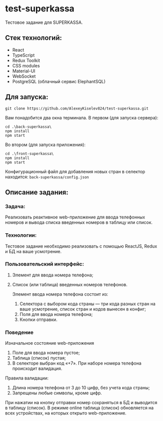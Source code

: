 # test-superkassa
Тестовое задание для SUPERKASSA.

## Стек технологий:
* React
* TypeScript
* Redux Toolkit
* CSS modules
* Material-UI
* WebSocket
* PostgreSQL (облачный сервис ElephantSQL)

## Для запуска:
```
git clone https://github.com/AlexeyKiselev824/test-superkassa.git
```
Вам понадобится два окна терминала. В первом (для запуска сервера):
```
cd .\back-superkassa\
npm install
npm start
```
Во втором (для запуска приложения):
```
cd .\front-superkassa\
npm install
npm start
```
Конфигурационный файл для добавления новых стран в селектор находится:
`back-superkassa/config.json`

## Описание задания:
### Задача:
Реализовать реактивное web-приложение для ввода телефонных номеров и вывода списка введенных номеров в таблицу или список.

### Технологии:
Тестовое задание необходимо реализовать с помощью ReactJS, Redux и БД на ваше усмотрение.

### Пользовательский интерфейс:
1. Элемент для ввода номера телефона;
2. Список (или таблица) введенных номеров телефонов.

    Элемент ввода номера телефона состоит из:
    1. Селектора с выбором кода страны — три кода разных стран на ваше усмотрение, список стран и кодов вынесен в конфиг;
    2. Поля для ввода номера телефона;
    3. Кнопки отправки.

### Поведение
Изначальное состояние web-приложения
1. Поле для ввода номера пустое;
2. Таблица (список) пустая;
3. В селекторе выбран код «+7».
При наборе номера телефона происходит валидация.

Правила валидации:
1. Длина номера телефона от 3 до 10 цифр, без учета кода страны;
2. Запрещены любые символы, кроме цифр.

При нажатии на кнопку отправки номер сохраняться в БД и выводится в таблицу (список). В режиме online таблица (список) обновляется на всех устройствах, на которых открыто web-приложение.
